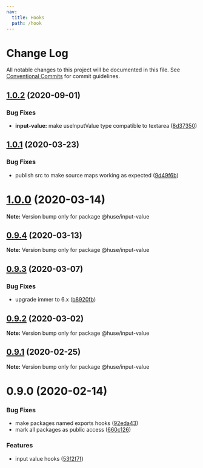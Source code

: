 ```yaml
---
nav:
  title: Hooks
  path: /hook
---
```


# Change Log

All notable changes to this project will be documented in this file.
See [Conventional Commits](https://conventionalcommits.org) for commit guidelines.

## [1.0.2](https://github.com/ecomfe/react-hooks/compare/@huse/input-value@1.0.1...@huse/input-value@1.0.2) (2020-09-01)


### Bug Fixes

* **input-value:** make useInputValue type compatible to textarea ([8d37350](https://github.com/ecomfe/react-hooks/commit/8d37350e351ec0115a143b1f80f1c359e7a97b34))





## [1.0.1](https://github.com/ecomfe/react-hooks/compare/@huse/input-value@0.9.3...@huse/input-value@1.0.1) (2020-03-23)


### Bug Fixes

* publish src to make source maps working as expected ([9d49f6b](https://github.com/ecomfe/react-hooks/commit/9d49f6b294a445c302f05da958c6e427e7eae669))





# [1.0.0](https://github.com/ecomfe/react-hooks/compare/@huse/input-value@0.9.3...@huse/input-value@1.0.0) (2020-03-14)

**Note:** Version bump only for package @huse/input-value





## [0.9.4](https://github.com/ecomfe/react-hooks/compare/@huse/input-value@0.9.3...@huse/input-value@0.9.4) (2020-03-13)

**Note:** Version bump only for package @huse/input-value





## [0.9.3](https://github.com/ecomfe/react-hooks/compare/@huse/input-value@0.9.2...@huse/input-value@0.9.3) (2020-03-07)


### Bug Fixes

* upgrade immer to 6.x ([b8920fb](https://github.com/ecomfe/react-hooks/commit/b8920fb67a14bd111b543efdcd58b67b8277ba46))





## [0.9.2](https://github.com/ecomfe/react-hooks/compare/@huse/input-value@0.9.1...@huse/input-value@0.9.2) (2020-03-02)

**Note:** Version bump only for package @huse/input-value





## [0.9.1](https://github.com/ecomfe/react-hooks/compare/@huse/input-value@0.9.0...@huse/input-value@0.9.1) (2020-02-25)

**Note:** Version bump only for package @huse/input-value





# 0.9.0 (2020-02-14)


### Bug Fixes

* make packages named exports hooks ([92eda43](https://github.com/ecomfe/react-hooks/commit/92eda43f2a3653f27cdf7545a70894995d0dbb5a))
* mark all packages as public access ([660c126](https://github.com/ecomfe/react-hooks/commit/660c1265ee27cb0de0e7b456904a22f4370002d0))


### Features

* input value hooks ([53f2f7f](https://github.com/ecomfe/react-hooks/commit/53f2f7f791d780a3100246aaeeb3a4c08d927f2a))
